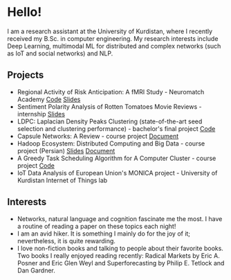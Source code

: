 # Hello!

I am a research assistant at the University of Kurdistan, where I recently received my B.Sc. in computer engineering. My research interests include Deep Learning, multimodal ML for distributed and complex networks (such as IoT and social networks) and NLP. 


## Projects
* Regional Activity of Risk Anticipation: A fMRI Study - Neuromatch Academy [Code](https://github.com/omidsa1/Regional-Activity-of-Risk-Anticipation)  [Slides](https://docs.google.com/presentation/d/1zRrYoo-wC2llhebMpD58NXA_URQ5LrPTi70cfvyBkbQ/edit?usp=sharing)
* Sentiment Polarity Analysis of Rotten Tomatoes Movie Reviews - internship [Slides](https://www.researchgate.net/publication/365349500_Sentiment_Analysis_on_Movie_Reviews_An_Overview)
* LDPC: Laplacian Density Peaks Clustering (state-of-the-art seed selection and clustering performance) - bachelor's final project [Code](https://github.com/omidsa1/Laplacian-Centrality)
* Capsule Networks: A Review - course project [Document](https://www.researchgate.net/publication/365349464_CAPSULE_NETWORK_A_REVIEW)
* Hadoop Ecosystem: Distributed Computing and Big Data - course project (Persian) [Slides](https://www.researchgate.net/publication/364093505_Hadoop?_sg%5B0%5D=j0FYDO2F7ElPQvAUu_suHjRCk9Ee7GhzD7PZoiCTJSEMbGkyWXLi1jCBkyPhwduFBJJP847d9DPwT_VTw6cI9rPNsuv_bAtupXb4EZXT.sUtjqY8J0crkxRoXaDkhvRMFT1duhs_EgbR_x7qdHAUcYoV5D485xATxCbrQnJLO2P-RvpL9e7GwAW3XVmuM4w) [Document](https://www.researchgate.net/publication/364081029_Big_Data_Processing_and_Hadoop_Ecosystem_An_Overview)
* A Greedy Task Scheduling Algorithm for A Computer Cluster - course project [Code](https://github.com/omidsa1/CPU-Scheduling)
* IoT Data Analysis of European Union's MONICA project - University of Kurdistan Internet of Things lab



## Interests
* Networks, natural language and cognition fascinate me the most. I have a routine of reading a paper on these topics each night!
* I am an avid hiker. It is something I mainly do for the joy of it; nevertheless, it is quite rewarding.
* I love non-fiction books and talking to people about their favorite books. Two books I really enjoyed reading recently: Radical Markets by Eric A. Posner and Eric Glen Weyl and Superforecasting by Philip E. Tetlock and Dan Gardner.



